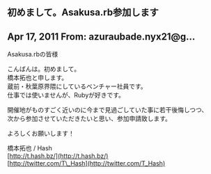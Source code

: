 ## 初めまして。Asakusa.rb参加します

## Apr 17, 2011 From: azuraubade.nyx21@g...

Asakusa.rbの皆様

こんばんは。初めまして。  
橋本拓也と申します。  
蔵前・秋葉原界隈にしているベンチャー社員です。  
仕事では使いませんが、Rubyが好きです。

開催地がものすごく近いのに今まで見過ごしていた事に若干後悔しつつ、  
次から参加させていただきたいと思い、参加申請致します。

よろしくお願いします！

橋本拓也 / Hash  
[http://t.hash.bz/](http://t.hash.bz/)  
[http://twitter.com/T\_Hash](http://twitter.com/T_Hash)

